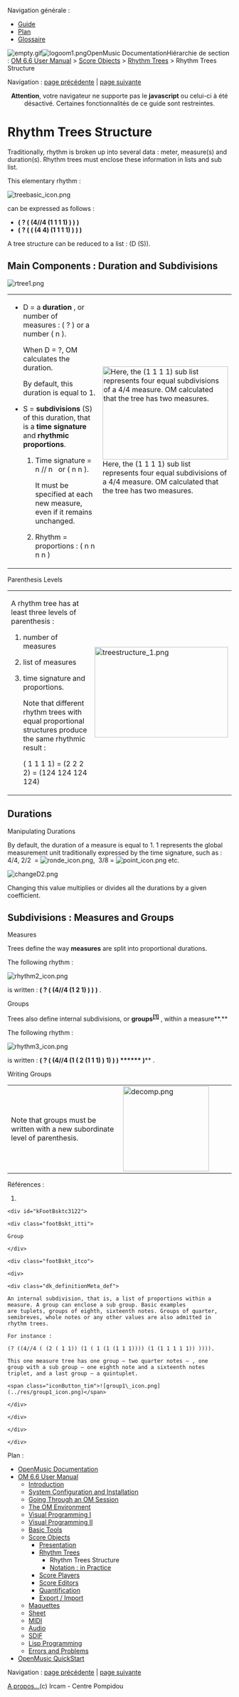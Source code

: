 <div id="tplf" class="tplPage">

<div id="tplh">

<span class="hidden">Navigation générale : </span>

  - [<span>Guide</span>](OM-Documentation.md)
  - [<span>Plan</span>](OM-Documentation_1.md)
  - [<span>Glossaire</span>](OM-Documentation_2.md)

</div>

<div id="tplt">

![empty.gif](../tplRes/page/empty.gif)![logoom1.png](../res/logoom1.png)<span class="tplTi">OpenMusic
Documentation</span><span class="sw_outStack_navRoot"><span class="hidden">Hiérarchie
de section : </span>[<span>OM 6.6 User
Manual</span>](OM-User-Manual.md)<span class="stkSep"> \>
</span>[<span>Score
Objects</span>](ScoreObjects.md)<span class="stkSep"> \>
</span>[<span>Rhythm Trees</span>](RT.md)<span class="stkSep"> \>
</span><span class="stkSel_yes"><span>Rhythm Trees
Structure</span></span></span>

</div>

<div class="tplNav">

<span class="hidden">Navigation : </span>[<span>page
précédente</span>](RT.md "page précédente(Rhythm Trees)")<span class="hidden">
| </span>[<span>page
suivante</span>](RT2.md "page suivante(Notation : in Practice)")

</div>

<div id="tplc" class="tplc_out_yes">

<div style="text-align: center;">

**Attention**, votre navigateur ne supporte pas le **javascript** ou
celui-ci à été désactivé. Certaines fonctionnalités de ce guide sont
restreintes.

</div>

<div class="headCo">

# <span>Rhythm Trees Structure</span>

<div class="headCo_co">

<div>

<div class="infobloc">

<div class="txt">

Traditionally, rhythm is broken up into several data : meter, measure(s)
and duration(s). Rhythm trees must enclose these information in lists
and sub list.

This elementary rhythm :

<span class="iconButton_tim">![treebasic\_icon.png](../res/treebasic_icon.png)</span>

can be expressed as follows :

  - <span> **( ? ( (4//4 (1 1 1 1) ) ) )** </span>
  - <span> **( ? ( ( (4 4) (1 1 1 1) ) ) )** </span>

A tree structure can be reduced to a list : (D (S)).

</div>

</div>

<div class="part">

## <span>Main Components : Duration and Subdivisions</span>

<div class="part_co">

<div class="infobloc">

<div class="caption">

<div class="caption_co">

![rtree1.png](../res/rtree1.png)

</div>

</div>

<div class="txtRes">

<table>
<colgroup>
<col style="width: 50%" />
<col style="width: 50%" />
</colgroup>
<tbody>
<tr class="odd">
<td><div class="dk_txtRes_txt txt">
<ul>
<li><p>D = a <strong>duration</strong> , or number of measures : ( ? ) or a number ( n ).</p>
<p>When D = ?, OM calculates the duration.</p>
<p>By default, this duration is equal to 1.</p></li>
</ul>
<ul>
<li><p>S = <strong>subdivisions</strong> (S) of this duration, that is a <strong>time signature</strong> and <strong>rhythmic proportions</strong>.</p>
<ol>
<li><p>Time signature = n // n   or ( n n ).</p>
<p>It must be specified at each new measure, even if it remains unchanged.</p></li>
<li><p>Rhythm = proportions : ( n n n n )</p></li>
</ol></li>
</ul>
</div></td>
<td><div class="caption">
<div class="caption_co">
<img src="../res/calculate.png" width="282" height="209" alt="Here, the (1 1 1 1) sub list represents four equal subdivisions of a 4/4 measure. OM calculated that the tree has two measures." />
</div>
<div class="caption_ti">
Here, the (1 1 1 1) sub list represents four equal subdivisions of a 4/4 measure. OM calculated that the tree has two measures.
</div>
</div></td>
</tr>
</tbody>
</table>

</div>

</div>

<div class="infobloc">

<div class="infobloc_ti">

<span>Parenthesis Levels</span>

</div>

<div class="txtRes">

<table>
<colgroup>
<col style="width: 50%" />
<col style="width: 50%" />
</colgroup>
<tbody>
<tr class="odd">
<td><div class="dk_txtRes_txt txt">
<p>A rhythm tree has at least three levels of parenthesis :</p>
<ol>
<li><p>number of measures</p></li>
<li><p>list of measures</p></li>
<li><p>time signature and proportions.</p>
<p>Note that different rhythm trees with equal proportional structures produce the same rhythmic result :</p>
<p>( 1 1 1 1) = (2 2 2 2) = (124 124 124 124)</p></li>
</ol>
</div></td>
<td><div class="caption">
<div class="caption_co">
<a href="../res/treestructure.png" class="overLnk" title="Cliquez pour agrandir"><img src="../res/treestructure_1.png" width="300" height="203" alt="treestructure_1.png" /></a>
</div>
</div></td>
</tr>
</tbody>
</table>

</div>

</div>

</div>

</div>

<div class="part">

## <span>Durations</span>

<div class="part_co">

<div class="bloc example">

<div class="bloc_ti example_ti">

<span>Manipulating Durations</span>

</div>

<div class="txt">

By default, the duration of a measure is equal to 1. 1 represents the
global measurement unit traditionally expressed by the time signature,
such as : 4/4, 2/2  =
<span class="iconButton_tim">![ronde\_icon.png](../res/ronde_icon.png)</span>, 
3/8 =
<span class="iconButton_tim">![point\_icon.png](../res/point_icon.png)</span>
etc.

</div>

<div class="caption">

<div class="caption_co">

![changeD2.png](../res/changeD2.png)

</div>

</div>

<div class="txt">

Changing this value multiplies or divides all the durations by a given
coefficient.

</div>

</div>

</div>

</div>

<div class="part">

## <span>Subdivisions : Measures and Groups</span>

<div class="part_co">

<div class="infobloc">

<div class="infobloc_ti">

<span>Measures</span>

</div>

<div class="txt">

Trees define the way **measures** are split into proportional durations.

The following rhythm :

<span class="iconButton_tim">![rhythm2\_icon.png](../res/rhythm2_icon.png)</span>

is written : **( ? ( (4//4 (1 2 1) ) ) **)**** .

</div>

</div>

<div class="infobloc">

<div class="infobloc_ti">

<span>Groups</span>

</div>

<div class="txt">

Trees also define internal subdivisions, or
**<span id="i3" class="defRef_ul"><span>groups</span></span><sup>[<span>\[</span>1<span>\]</span>](#kFootBsktc3122)</sup>**
, within a measure**.**

The following rhythm :

<span class="iconButton_tim">![rhythm3\_icon.png](../res/rhythm3_icon.png)</span>

is written : **( ? ( (4//4 (1 ( 2 (1 1 1) ) 1) ) ) ****** )**** .

</div>

</div>

<div class="bloc note">

<div class="bloc_ti note_ti">

<span>Writing Groups</span>

</div>

<div class="txtRes">

<table>
<colgroup>
<col style="width: 50%" />
<col style="width: 50%" />
</colgroup>
<tbody>
<tr class="odd">
<td><div class="dk_txtRes_txt txt">
<p>Note that groups must be written with a new subordinate level of parenthesis.</p>
</div></td>
<td><div class="caption">
<div class="caption_co">
<img src="../res/decomp.png" width="193" height="191" alt="decomp.png" />
</div>
</div></td>
</tr>
</tbody>
</table>

</div>

</div>

</div>

</div>

</div>

</div>

</div>

<span class="hidden">Références : </span>

1.  
    
    <div id="kFootBsktc3122">
    
    <div class="footBskt_itti">
    
    Group
    
    </div>
    
    <div class="footBskt_itco">
    
    <div>
    
    <div class="dk_definitionMeta_def">
    
    An internal subdivision, that is, a list of proportions within a
    measure. A group can enclose a sub group. Basic examples
    are tuplets, groups of eighth, sixteenth notes. Groups of quarter,
    semibreves, whole notes or any other values are also admitted in
    rhythm trees.
    
    For instance :
    
    (? ((4//4 ( (2 ( 1 1)) (1 ( 1 (1 (1 1 1)))) (1 (1 1 1 1 1)) )))).
    
    This one measure tree has one group – two quarter notes – , one
    group with a sub group – one eighth note and a sixteenth notes
    triplet, and a last group – a quintuplet.
    
    <span class="iconButton_tim">![group1\_icon.png](../res/group1_icon.png)</span>
    
    </div>
    
    </div>
    
    </div>
    
    </div>

</div>

<div id="tplo" class="tplo_out_yes">

<div class="tplOTp">

<div class="tplOBm">

<div id="mnuFrm">

<span class="hidden">Plan :</span>

<div id="mnuFrmUp" onmouseout="menuScrollTiTask.fSpeed=0;" onmouseover="if(menuScrollTiTask.fSpeed&gt;=0) {menuScrollTiTask.fSpeed=-2; scTiLib.addTaskNow(menuScrollTiTask);}" onclick="menuScrollTiTask.fSpeed-=2;" style="display: none;">

<span id="mnuFrmUpLeft">[](#)</span><span id="mnuFrmUpCenter"></span><span id="mnuFrmUpRight"></span>

</div>

<div id="mnuScroll">

  - [<span>OpenMusic Documentation</span>](OM-Documentation.md)
  - [<span>OM 6.6 User Manual</span>](OM-User-Manual.md)
      - [<span>Introduction</span>](00-Sommaire.md)
      - [<span>System Configuration and
        Installation</span>](Installation.md)
      - [<span>Going Through an OM Session</span>](Goingthrough.md)
      - [<span>The OM Environment</span>](Environment.md)
      - [<span>Visual Programming I</span>](BasicVisualProgramming.md)
      - [<span>Visual Programming
        II</span>](AdvancedVisualProgramming.md)
      - [<span>Basic Tools</span>](BasicObjects.md)
      - [<span>Score Objects</span>](ScoreObjects.md)
          - [<span>Presentation</span>](Score-Objects-Intro.md)
          - [<span>Rhythm Trees</span>](RT.md)
              - <span id="i4" class="outLeftSel_yes"><span>Rhythm Trees
                Structure</span></span>
              - [<span>Notation : in Practice</span>](RT2.md)
          - [<span>Score Players</span>](ScorePlayer.md)
          - [<span>Score Editors</span>](ScoreEditors.md)
          - [<span>Quantification</span>](Quantification.md)
          - [<span>Export / Import</span>](ImportExport.md)
      - [<span>Maquettes</span>](Maquettes.md)
      - [<span>Sheet</span>](Sheet.md)
      - [<span>MIDI</span>](MIDI.md)
      - [<span>Audio</span>](Audio.md)
      - [<span>SDIF</span>](SDIF.md)
      - [<span>Lisp Programming</span>](Lisp.md)
      - [<span>Errors and Problems</span>](errors.md)
  - [<span>OpenMusic QuickStart</span>](QuickStart-Chapters.md)

</div>

<div id="mnuFrmDown" onmouseout="menuScrollTiTask.fSpeed=0;" onmouseover="if(menuScrollTiTask.fSpeed&lt;=0) {menuScrollTiTask.fSpeed=2; scTiLib.addTaskNow(menuScrollTiTask);}" onclick="menuScrollTiTask.fSpeed+=2;" style="display: none;">

<span id="mnuFrmDownLeft">[](#)</span><span id="mnuFrmDownCenter"></span><span id="mnuFrmDownRight"></span>

</div>

</div>

</div>

</div>

</div>

<div class="tplNav">

<span class="hidden">Navigation : </span>[<span>page
précédente</span>](RT.md "page précédente(Rhythm Trees)")<span class="hidden">
| </span>[<span>page
suivante</span>](RT2.md "page suivante(Notation : in Practice)")

</div>

<div id="tplb">

[<span>A propos...</span>](OM-Documentation_3.md)(c) Ircam - Centre
Pompidou

</div>

</div>
